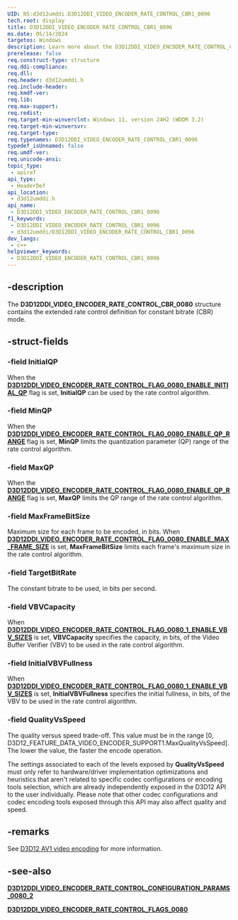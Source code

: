 ```yaml
---
UID: NS:d3d12umddi.D3D12DDI_VIDEO_ENCODER_RATE_CONTROL_CBR1_0096
tech.root: display
title: D3D12DDI_VIDEO_ENCODER_RATE_CONTROL_CBR1_0096
ms.date: 05/14/2024
targetos: Windows
description: Learn more about the D3D12DDI_VIDEO_ENCODER_RATE_CONTROL_CBR1_0096 structure.
prerelease: false
req.construct-type: structure
req.ddi-compliance: 
req.dll: 
req.header: d3d12umddi.h
req.include-header: 
req.kmdf-ver: 
req.lib: 
req.max-support: 
req.redist: 
req.target-min-winverclnt: Windows 11, version 24H2 (WDDM 3.2)
req.target-min-winversvr: 
req.target-type: 
req.typenames: D3D12DDI_VIDEO_ENCODER_RATE_CONTROL_CBR1_0096
typedef_isUnnamed: false
req.umdf-ver: 
req.unicode-ansi: 
topic_type:
 - apiref
api_type:
 - HeaderDef
api_location:
 - d3d12umddi.h
api_name:
 - D3D12DDI_VIDEO_ENCODER_RATE_CONTROL_CBR1_0096
f1_keywords:
 - D3D12DDI_VIDEO_ENCODER_RATE_CONTROL_CBR1_0096
 - d3d12umddi/D3D12DDI_VIDEO_ENCODER_RATE_CONTROL_CBR1_0096
dev_langs:
 - c++
helpviewer_keywords:
 - D3D12DDI_VIDEO_ENCODER_RATE_CONTROL_CBR1_0096
---
```


## -description

The **D3D12DDI_VIDEO_ENCODER_RATE_CONTROL_CBR_0080** structure contains the extended rate control definition for constant bitrate (CBR) mode.

## -struct-fields

### -field InitialQP

When the [**D3D12DDI_VIDEO_ENCODER_RATE_CONTROL_FLAG_0080_ENABLE_INITIAL_QP**](ne-d3d12umddi-d3d12ddi_video_encoder_rate_control_flags_0080.md) flag is set, **InitialQP** can be used by the rate control algorithm.

### -field MinQP

When the [**D3D12DDI_VIDEO_ENCODER_RATE_CONTROL_FLAG_0080_ENABLE_QP_RANGE**](ne-d3d12umddi-d3d12ddi_video_encoder_rate_control_flags_0080.md) flag is set, **MinQP** limits the quantization parameter (QP) range of the rate control algorithm.

### -field MaxQP

When the [**D3D12DDI_VIDEO_ENCODER_RATE_CONTROL_FLAG_0080_ENABLE_QP_RANGE**](ne-d3d12umddi-d3d12ddi_video_encoder_rate_control_flags_0080.md) flag is set, **MaxQP** limits the QP range of the rate control algorithm.

### -field MaxFrameBitSize

Maximum size for each frame to be encoded, in bits. When [**D3D12DDI_VIDEO_ENCODER_RATE_CONTROL_FLAG_0080_ENABLE_MAX_FRAME_SIZE**](ne-d3d12umddi-d3d12ddi_video_encoder_rate_control_flags_0080.md) is set, **MaxFrameBitSize** limits each frame's maximum size in the rate control algorithm.

### -field TargetBitRate

The constant bitrate to be used, in bits per second.

### -field VBVCapacity

When [**D3D12DDI_VIDEO_ENCODER_RATE_CONTROL_FLAG_0080_1_ENABLE_VBV_SIZES**](ne-d3d12umddi-d3d12ddi_video_encoder_rate_control_flags_0080.md) is set, **VBVCapacity** specifies the capacity, in bits, of the Video Buffer Verifier (VBV) to be used in the rate control algorithm.

### -field InitialVBVFullness

When [**D3D12DDI_VIDEO_ENCODER_RATE_CONTROL_FLAG_0080_1_ENABLE_VBV_SIZES**](ne-d3d12umddi-d3d12ddi_video_encoder_rate_control_flags_0080.md) is set, **InitialVBVFullness** specifies the initial fullness, in bits, of the VBV to be used in the rate control algorithm.

### -field QualityVsSpeed

The quality versus speed trade-off. This value must be in the range [0, D3D12_FEATURE_DATA_VIDEO_ENCODER_SUPPORT1.MaxQualityVsSpeed]. The lower the value, the faster the encode operation.

The settings associated to each of the levels exposed by **QualityVsSpeed** must only refer to hardware/driver implementation optimizations and heuristics that aren't related to specific codec configurations or encoding tools selection, which are already independently exposed in the D3D12 API to the user individually. Please note that other codec configurations and codec encoding tools exposed through this API may also affect quality and speed.

## -remarks

See [D3D12 AV1 video encoding]((/windows-hardware/drivers/display/video-encoding-d3d12-av1)) for more information.

## -see-also

[**D3D12DDI_VIDEO_ENCODER_RATE_CONTROL_CONFIGURATION_PARAMS_0080_2**](ns-d3d12umddi-d3d12ddi_video_encoder_rate_control_configuration_params_0080_2.md)

[**D3D12DDI_VIDEO_ENCODER_RATE_CONTROL_FLAGS_0080**](ne-d3d12umddi-d3d12ddi_video_encoder_rate_control_flags_0080.md)
